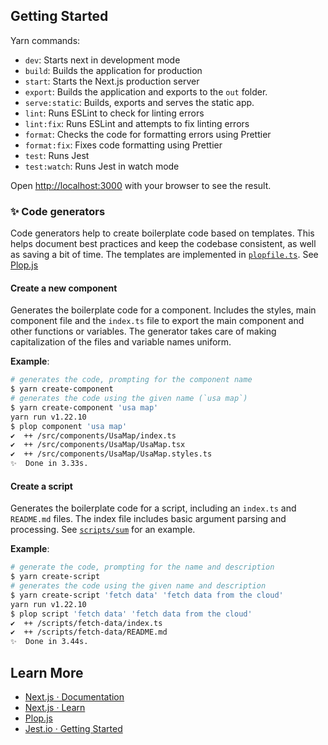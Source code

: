 ## Getting Started

Yarn commands:

- `dev`: Starts next in development mode
- `build`: Builds the application for production
- `start`: Starts the Next.js production server
- `export`: Builds the application and exports to the `out` folder.
- `serve:static`: Builds, exports and serves the static app.
- `lint`: Runs ESLint to check for linting errors
- `lint:fix`: Runs ESLint and attempts to fix linting errors
- `format`: Checks the code for formatting errors using Prettier
- `format:fix`: Fixes code formatting using Prettier
- `test`: Runs Jest
- `test:watch`: Runs Jest in watch mode

Open [http://localhost:3000](http://localhost:3000) with your browser to see the result.

### ✨ Code generators

Code generators help to create boilerplate code based on templates. This helps document best practices and keep the codebase consistent, as well as saving a bit of time. The templates are implemented in [`plopfile.ts`](./plopfile.ts). See [Plop.js](https://plopjs.com/documentation)

#### Create a new component

Generates the boilerplate code for a component. Includes the styles, main component file and the `index.ts` file to export the main component and other functions or variables. The generator takes care of making capitalization of the files and variable names uniform.

**Example**:

```sh
# generates the code, prompting for the component name
$ yarn create-component
# generates the code using the given name (`usa map`)
$ yarn create-component 'usa map'
yarn run v1.22.10
$ plop component 'usa map'
✔  ++ /src/components/UsaMap/index.ts
✔  ++ /src/components/UsaMap/UsaMap.tsx
✔  ++ /src/components/UsaMap/UsaMap.styles.ts
✨  Done in 3.33s.
```

#### Create a script

Generates the boilerplate code for a script, including an `index.ts` and `README.md` files. The index file includes basic argument parsing and processing. See [`scripts/sum`](./scripts/sum) for an example.

**Example**:

```sh
# generate the code, prompting for the name and description
$ yarn create-script
# generates the code using the given name and description
$ yarn create-script 'fetch data' 'fetch data from the cloud'
yarn run v1.22.10
$ plop script 'fetch data' 'fetch data from the cloud'
✔  ++ /scripts/fetch-data/index.ts
✔  ++ /scripts/fetch-data/README.md
✨  Done in 3.44s.
```

## Learn More

- [Next.js · Documentation](https://nextjs.org/docs)
- [Next.js · Learn](https://nextjs.org/learn)
- [Plop.js](https://plopjs.com/)
- [Jest.io · Getting Started](https://jestjs.io/docs/getting-started)
